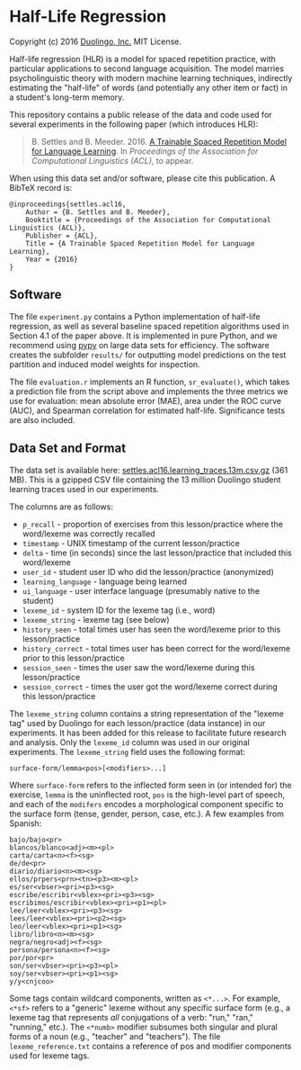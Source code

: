 # Half-Life Regression

Copyright (c) 2016 [Duolingo, Inc.](https://duolingo.com) MIT License.

Half-life regression (HLR) is a model for spaced repetition practice, with particular applications to second language acquisition. The model marries psycholinguistic theory with modern machine learning techniques, indirectly estimating the "half-life" of words (and potentially any other item or fact) in a student's long-term memory.

This repository contains a public release of the data and code used for several experiments in the following paper (which introduces HLR):

> B. Settles and B. Meeder. 2016. [A Trainable Spaced Repetition Model for Language Learning](settles.acl16.pdf).
> In _Proceedings of the Association for Computational Linguistics (ACL)_, to appear.

When using this data set and/or software, please cite this publication. A BibTeX record is:

```
@inproceedings{settles.acl16,
    Author = {B. Settles and B. Meeder},
    Booktitle = {Proceedings of the Association for Computational Linguistics (ACL)},
    Publisher = {ACL},
    Title = {A Trainable Spaced Repetition Model for Language Learning},
    Year = {2016}
}
```


## Software

The file ``experiment.py`` contains a Python implementation of half-life regression, as well as several baseline spaced repetition algorithms used in Section 4.1 of the paper above. It is implemented in pure Python, and we recommend using [pypy](http://pypy.org/) on large data sets for efficiency. The software creates the subfolder ``results/`` for outputting model predictions on the test partition and induced model weights for inspection.

The file ``evaluation.r`` implements an R function, ``sr_evaluate()``, which takes a prediction file from the script above and implements the three metrics we use for evaluation: mean absolute error (MAE), area under the ROC curve (AUC), and Spearman correlation for estimated half-life. Significance tests are also included.


## Data Set and Format

The data set is available here: [settles.acl16.learning_traces.13m.csv.gz](https://s3.amazonaws.com/duolingo-papers/publications/settles.acl16.learning_traces.13m.csv.gz) (361 MB). This is a gzipped CSV file containing the 13 million Duolingo student learning traces used in our experiments.

The columns are as follows:

* ``p_recall`` - proportion of exercises from this lesson/practice where the word/lexeme was correctly recalled
* ``timestamp`` - UNIX timestamp of the current lesson/practice
* ``delta`` - time (in seconds) since the last lesson/practice that included this word/lexeme
* ``user_id`` - student user ID who did the lesson/practice (anonymized)
* ``learning_language`` - language being learned
* ``ui_language`` - user interface language (presumably native to the student)
* ``lexeme_id`` - system ID for the lexeme tag (i.e., word)
* ``lexeme_string`` - lexeme tag (see below)
* ``history_seen`` - total times user has seen the word/lexeme prior to this lesson/practice
* ``history_correct`` - total times user has been correct for the word/lexeme prior to this lesson/practice
* ``session_seen`` - times the user saw the word/lexeme during this lesson/practice
* ``session_correct`` - times the user got the word/lexeme correct during this lesson/practice

The ``lexeme_string`` column contains a string representation of the "lexeme tag" used by Duolingo for each lesson/practice (data instance) in our experiments. It has been added for this release to facilitate future research and analysis. Only the ``lexeme_id`` column was used in our original experiments. The ``lexeme_string`` field uses the following format:

```
surface-form/lemma<pos>[<modifiers>...]
```

Where ``surface-form`` refers to the inflected form seen in (or intended for) the exercise, ``lemma`` is the uninflected root, ``pos`` is the high-level part of speech, and each of the ``modifers`` encodes a morphological component specific to the surface form (tense, gender, person, case, etc.). A few examples from Spanish:

```
bajo/bajo<pr>
blancos/blanco<adj><m><pl>
carta/carta<n><f><sg>
de/de<pr>
diario/diario<n><m><sg>
ellos/prpers<prn><tn><p3><m><pl>
es/ser<vbser><pri><p3><sg>
escribe/escribir<vblex><pri><p3><sg>
escribimos/escribir<vblex><pri><p1><pl>
lee/leer<vblex><pri><p3><sg>
lees/leer<vblex><pri><p2><sg>
leo/leer<vblex><pri><p1><sg>
libro/libro<n><m><sg>
negra/negro<adj><f><sg>
persona/persona<n><f><sg>
por/por<pr>
son/ser<vbser><pri><p3><pl>
soy/ser<vbser><pri><p1><sg>
y/y<cnjcoo>
```

Some tags contain wildcard components, written as ``<*...>``. For example, ``<*sf>`` refers to a "generic" lexeme without any specific surface form (e.g., a lexeme tag that represents _all_ conjugations of a verb: "run," "ran," "running," etc.). The ``<*numb>`` modifier subsumes both singular and plural forms of a noun (e.g., "teacher" and "teachers"). The file ``lexeme_reference.txt`` contains a reference of pos and modifier components used for lexeme tags.
